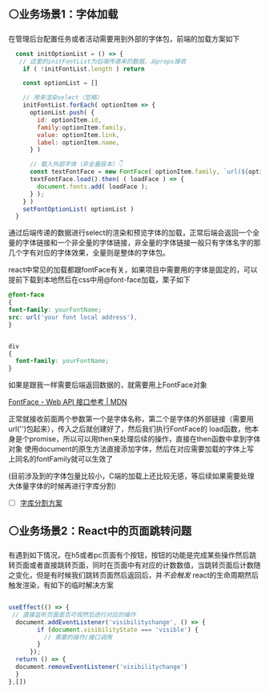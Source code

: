 ## ⚪业务场景1：字体加载

在管理后台配置任务或者活动需要用到外部的字体包，前端的加载方案如下
```js
  const initOptionList = () => {
   // 这里的initFontList为后端传递来的数据，从props接收
    if ( !initFontList.length ) return

    const optionList = []

	// 用来渲染select（忽略）
    initFontList.forEach( optionItem => {
      optionList.push( {
        id: optionItem.id,
        family:optionItem.family,
        value: optionItem.link,
        label: optionItem.name,
      } )

      // 载入外部字体（非全量版本）👇
      const textFontFace = new FontFace( optionItem.family, `url(${optionItem.link})` )
      textFontFace.load().then( ( loadFace ) => {
        document.fonts.add( loadFace );
      } );
    } )
    setFontOptionList( optionList )
  }
```
通过后端传递的数据进行select的渲染和预览字体的加载，正常后端会返回一个全量的字体链接和一个非全量的字体链接，非全量的字体链接一般只有字体名字的那几个字有对应的字体效果，全量则是整体的字体包。

react中常见的加载都跟fontFace有关，如果项目中需要用的字体是固定的，可以提前下载到本地然后在css中用@font-face加载，栗子如下
```css
@font-face  
{  
font-family: yourFontName;  
src: url('your font local address'),  
}


div  
{  
  font-family: yourFontName;  
}
```

如果是跟我一样需要后端返回数据的，就需要用上FontFace对象

[FontFace - Web API 接口参考 | MDN](https://developer.mozilla.org/zh-CN/docs/Web/API/FontFace)

正常就接收前面两个参数第一个是字体名称，第二个是字体的外部链接（需要用 url('')包起来），传入之后就创建好了，然后我们执行FontFace的 load函数，他本身是个promise，所以可以用then来处理后续的操作，直接在then函数中拿到字体对象 使用document的原生方法直接添加字体，然后在对应需要加载的字体上写上同名的fontFamily就可以生效了

(目前涉及到的字体包量比较小，C端的加载上还比较无感，等后续如果需要处理大体量字体的时候再进行字库分割)

- [ ] [字库分割方案](https://juejin.cn/post/7118700280136335396)



## ⚪业务场景2：React中的页面跳转问题

有遇到如下情况，在h5或者pc页面有个按钮，按钮的功能是完成某些操作然后跳转页面或者直接跳转页面，同时在页面中有对应的计数数值，当跳转页面后计数随之变化，但是有时候我们跳转页面然后返回后，并*不会触发* react的生命周期然后触发渲染，有如下的临时解决方案

```js

useEffect(() => {
 // 直接监听页面是否可视然后进行对应的操作
  document.addEventListener('visibilitychange', () => {  
        if (document.visibilityState === 'visible') {  
          // 需要的操作/接口调用  
        }  
      });
  return () => {
  document.removeEventListener('visibilitychange')
  }
},[])

```